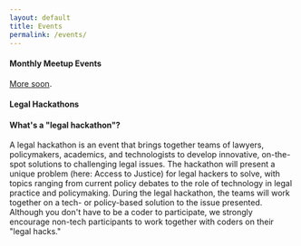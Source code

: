 ```yaml
---
layout: default
title: Events
permalink: /events/
---
```


#### Monthly Meetup Events

[More soon](http://www.meetup.com/DCLegalHackers).

#### Legal Hackathons

#### What's a "legal hackathon"?

A legal hackathon is an event that brings together teams of lawyers, policymakers, academics, and technologists to develop innovative, on-the-spot solutions to challenging legal issues. The hackathon will present a unique problem (here: Access to Justice) for legal hackers to solve, with topics ranging from current policy debates to the role of technology in legal practice and policymaking. During the legal hackathon, the teams will work together on a tech- or policy-based solution to the issue presented. Although you don't have to be a coder to participate, we strongly encourage non-tech participants to work together with coders on their "legal hacks."

